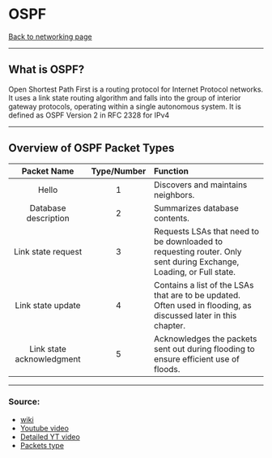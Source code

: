 # OSPF
[Back to networking page](../index.md)

---

## What is OSPF?
Open Shortest Path First is a routing protocol for Internet Protocol networks. It uses a link state routing algorithm and falls into the group of interior gateway protocols, operating within a single autonomous system. It is defined as OSPF Version 2 in RFC 2328 for IPv4
- --
## Overview of OSPF Packet Types

|Packet Name|Type/Number|Function|
|:--:|:--:|:--|
|Hello|1|Discovers and maintains neighbors.|
|Database description|2|Summarizes database contents.|
|Link state request|3|Requests LSAs that need to be downloaded to requesting router. Only sent during Exchange, Loading, or Full state.|
|Link state update|4|Contains a list of the LSAs that are to be updated. Often used in flooding, as discussed later in this chapter.|
|Link state acknowledgment|5|Acknowledges the packets sent out during flooding to ensure efficient use of floods.|

---

### Source:
- [wiki](https://en.wikipedia.org/wiki/Open_Shortest_Path_First)
- [Youtube video](https://youtu.be/kfvJ8QVJscc)
- [Detailed YT video](https://youtu.be/k5z-H7PwLNk)
- [Packets type](https://www.ccexpert.us/ospf-network/types-of-ospf-packets.html)